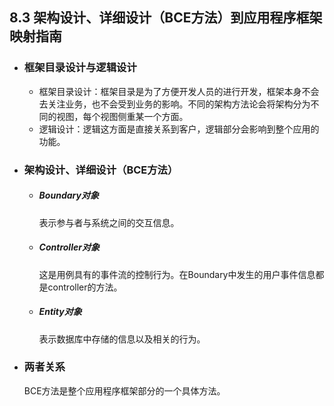 ## 8.3 架构设计、详细设计（BCE方法）到应用程序框架映射指南

* ### 框架目录设计与逻辑设计

  * 框架目录设计：框架目录是为了方便开发人员的进行开发，框架本身不会去关注业务，也不会受到业务的影响。不同的架构方法论会将架构分为不同的视图，每个视图侧重某一个方面。
  * 逻辑设计：逻辑这方面是直接关系到客户，逻辑部分会影响到整个应用的功能。

* ### 架构设计、详细设计（BCE方法）

  * ##### Boundary对象

    表示参与者与系统之间的交互信息。

  * ##### Controller对象

    这是用例具有的事件流的控制行为。在Boundary中发生的用户事件信息都是controller的方法。

  * ##### Entity对象

    表示数据库中存储的信息以及相关的行为。

* ### 两者关系

  BCE方法是整个应用程序框架部分的一个具体方法。

